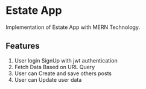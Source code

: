 # Estate App
Implementation of Estate App with MERN Technology.

## Features
1. User login SignUp with jwt authentication
2. Fetch Data Based on URL Query
3. User can Create and save others posts
4. User can Update user data